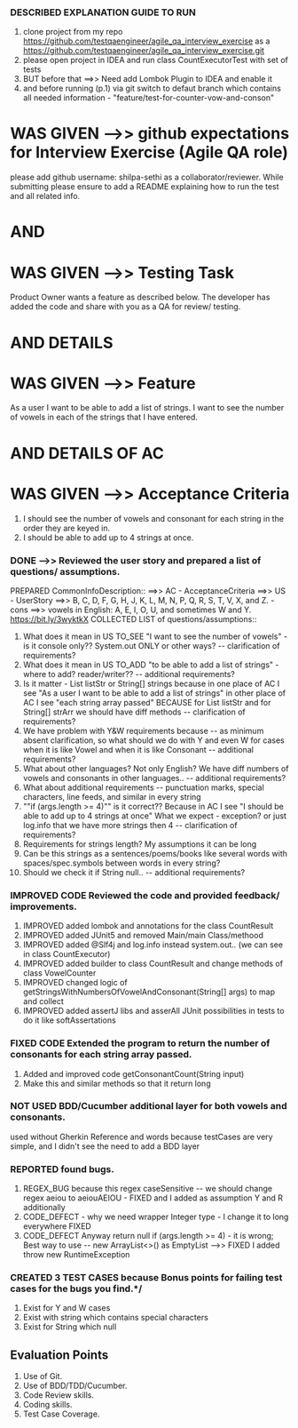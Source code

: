 ### DESCRIBED EXPLANATION GUIDE TO RUN
1) clone project from my repo https://github.com/testqaengineer/agile_qa_interview_exercise
   as a https://github.com/testqaengineer/agile_qa_interview_exercise.git
2) please open project in IDEA and run class CountExecutorTest with set of tests
3) BUT before that ==>> Need add Lombok Plugin to IDEA and enable it
4) and before running (p.1) via git switch to defaut branch which contains all needed information -
   "feature/test-for-counter-vow-and-conson"

# WAS GIVEN -->> github expectations for Interview Exercise (Agile QA role)
please add github username: shilpa-sethi as a collaborator/reviewer.
While submitting please ensure to add a README explaining how to run the test and all related info.
# AND
# WAS GIVEN -->> Testing Task
Product Owner wants a feature as described below. The developer has added the code and share with you as a QA for review/ testing.
# AND DETAILS
# WAS GIVEN -->> Feature
As a user I want to be able to add a list of strings.
I want to see the number of vowels in each of the strings that I have entered.
# AND DETAILS OF AC
# WAS GIVEN -->> Acceptance Criteria
1. I should see the number of vowels and consonant for each string in the order they are keyed in.
2. I should be able to add up to 4 strings at once.

### DONE -->> Reviewed the user story and prepared a list of questions/ assumptions.
PREPARED CommonInfoDescription::
==>> AC - AcceptanceCriteria
==>> US - UserStory
==>> B, C, D, F, G, H, J, K, L, M, N, P, Q, R, S, T, V, X, and Z. - cons
==>> vowels in English: A, E, I, O, U, and sometimes W and Y. https://bit.ly/3wyktkX
COLLECTED LIST of questions/assumptions::
1) What does it mean in US TO_SEE "I want to see the number of vowels" - is it console only?? System.out ONLY or other ways? -- clarification of requirements?
2) What does it mean in US TO_ADD "to be able to add a list of strings" - where to add? reader/writer?? -- additional requirements?
3) Is it matter - List<String> listStr or String[] strings because in one place of AC I see
   "As a user I want to be able to add a list of strings" in other place of AC I see "each string array passed" BECAUSE 
   for List<String> listStr and for String[] strArr we should have diff methods -- clarification of requirements?
4) We have problem with Y&W requirements because -- as minimum absent clarification, so
   what should we do with Y and even W for cases when it is like Vowel and when it is like Consonant -- additional requirements?
5) What about other languages? Not only English? We have diff numbers of vowels and consonants in other languages.. -- additional requirements?
6) What about additional requirements -- punctuation marks, special characters, line feeds, and similar in every string
7) ""if (args.length >= 4)"" is it correct?? Because in AC I see "I should be able to add up to 4 strings at once" 
What we expect - exception? or just log.info that we have more strings then 4 -- clarification of requirements?
8) Requirements for strings length? My assumptions it can be long
9) Can be this strings as a sentences/poems/books like several words with spaces/spec.symbols between words in every string?
10) Should we check it if String null.. -- additional requirements?

### IMPROVED CODE Reviewed the code and provided feedback/ improvements.
1) IMPROVED added lombok and annotations for the class CountResult
2) IMPROVED added JUnit5 and removed Main/main Class/methood
3) IMPROVED added @Slf4j and log.info instead system.out.. (we can see in class CountExecutor)
4) IMPROVED added builder to class CountResult and change methods of class VowelCounter
5) IMPROVED changed logic of getStringsWithNumbersOfVowelAndConsonant(String[] args) to map and collect
6) IMPROVED added assertJ libs and asserAll JUnit possibilities in tests to do it like softAssertations

### FIXED CODE Extended the program to return the number of consonants for each string array passed.
1) Added and improved code getConsonantCount(String input) 
2) Make this and similar methods so that it return long

### NOT USED BDD/Cucumber additional layer for both vowels and consonants.
used without Gherkin Reference and words because testCases are very simple, and I didn't see the need to add a BDD layer

### REPORTED found bugs.
1) REGEX_BUG because this regex caseSensitive -- we should change regex aeiou to aeiouAEIOU - FIXED and I added 
   as assumption Y and R additionally
2) CODE_DEFECT - why we need wrapper Integer type - I change it to long everywhere FIXED
3) CODE_DEFECT Anyway return null if (args.length >= 4) - it is wrong; Best way to use -- new ArrayList<>() 
   as EmptyList -->> FIXED I added throw new RuntimeException

### CREATED 3 TEST CASES because Bonus points for failing test cases for the bugs you find.*/
1) Exist for Y and W cases
2) Exist with string which contains special characters
3) Exist for String which null

## Evaluation Points
1. Use of Git.
2. Use of BDD/TDD/Cucumber.
3. Code Review skills.
4. Coding skills.
5. Test Case Coverage.

